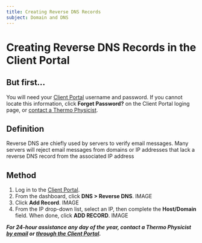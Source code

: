 ```yaml
---
title: Creating Reverse DNS Records
subject: Domain and DNS
---
```


# Creating Reverse DNS Records in the Client Portal
## But first...
You will need your [Client Portal](https://www.thermo.io/login/) username and password. If you cannot locate this information, click **Forget Password?** on the Client Portal loging page, or [contact a Thermo Physicist](mailto:physicists@thermo.io).
## Definition
Reverse DNS are chiefly used by servers to verify email messages. Many servers will reject email messages from domains or IP addresses that lack a reverse DNS record from the associated IP address
## Method
1. Log in to the [Client Portal](https://www.thermo.io/login/).
2. From the dashboard, click **DNS > Reverse DNS**. 
IMAGE
3. Click **Add Record**.
IMAGE
4. From the IP drop-down list, select an IP, then complete the **Host/Domain** field. When done, click **ADD RECORD**.
IMAGE


**_For 24-hour assistance any day of the year, contact a Thermo Physicist [by email](mailto:physicists@thermo.io) or [through the Client Portal](https://www.thermo.io/login/)._**
